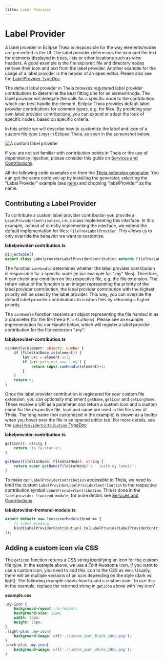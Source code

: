 ```yaml
---
title: Label Provider
---
```


# Label Provider

A label provider in Eclipse Theia is responsible for the way elements/nodes are presented in the UI. The label provider determines the icon and the text for elements displayed in trees, lists or other locations such as view headers. A good example is the file explorer: file and directory nodes retrieve their icon and text from the label provider. Another example for the usage of a label provider is the header of an open editor. Please also see the [LabelProvider TypeDoc](https://eclipse-theia.github.io/theia/docs/next/classes/_theia_core.browser_label-provider.LabelProvider.html).

The default label provider in Theia browses registered label provider contributions to determine the best fitting one for an element/node. The label provider will delegate the calls for a specific node to the contribution which can best handle the element. Eclipse Theia provides default label provider contributions for common types, e.g. for files. By providing your own label provider contributions, you can extend or adapt the look of specific nodes, based on specific criteria.

In this article we will describe how to customize the label and icon of a custom file type (.my) in Eclipse Theia, as seen in the screenshot below.

<img src="../../custom-label-provider.png" alt="A custom label provider" style="max-width: 525px">

If you are not yet familiar with contribution points in Theia or the use of dependency injection, please consider this guide on [Services and Contributions](/docs/services_and_contributions/).

All the following code examples are from the [Theia extension generator](https://github.com/eclipse-theia/generator-theia-extension). You can get the same code set-up by installing the generator, selecting the “Label Provider” example (see [here](https://github.com/eclipse-theia/generator-theia-extension)) and choosing “labelProvider” as the name.

## Contributing a Label Provider

To contribute a custom label provider contribution you provide a `LabelProviderContribution`, i.e. a class implementing this interface. In this example, instead of directly implementing the interface, we extend the default implementation for files: `FileTreeLabelProvider`. This allows us to only override the behavior we want to customize.

**labelprovider-contribution.ts**

```typescript
@injectable()
export class LabelproviderLabelProviderContribution extends FileTreeLabelProvider
```

The function `canHandle` determines whether the label provider contribution is responsible for a specific node (in our example for ".my" files). Therefore, it can check any condition on the respective file, e.g. the file extension. The return value of the function is an integer representing the priority of the label provider contribution, the label provider contribution with the highest priority will be used by the label provider. This way, you can override the default label provider contributions to custom files by returning a higher priority.

The `canHandle` function receives an object representing the file handed in as a parameter (for the file tree a `FileStatNode`). Please see an example implementation for canHandle below, which will register a label provider contribution for the file extension “.my”:

**labelprovider-contribution.ts**

```typescript
canHandle(element: object): number {
    if (FileStatNode.is(element)) {
        let uri = element.uri;
        if (uri.path.ext === '.my') {
            return super.canHandle(element)+1;
        }
    }
    return 0;
}
```

Once the label provider contribution is registered for your custom file extension, you can optionally implement `getName`, `getIcon` and `getLongName`. These receive a URI as a parameter and return a custom icon and a custom name for the respective file. Icon and name are used in the file view of Theia. The long name (not customized in the example) is shown as a tooltip when you hover over the file in an opened editor tab. For more details, see the [`LabelProviderContribution` TypeDoc](https://eclipse-theia.github.io/theia/docs/next/interfaces/_theia_core.browser_label-provider.LabelProviderContribution.html)

**labelprovider-contribution.ts**

```typescript
getIcon(): string {
    return 'fa fa-star-o';
}

getName(fileStatNode: FileStatNode): string {
    return super.getName(fileStatNode) + ' (with my label)';
}
```

To make our `LabelProviderContribution` accessible to Theia, we need to bind the custom `LabelProviderLabelProviderContribution` to the respective contribution symbol `LabelProviderContribution`. This is done in the `labelprovider-frontend-module`, for more details see [Services and Contributions](/docs/services_and_contributions/).

**labelprovider-frontend-module.ts**

```typescript
export default new ContainerModule(bind => {
    // label binding
    bind(LabelProviderContribution).to(LabelProviderLabelProviderContribution);
});
```

## Adding a custom icon via CSS

The `getIcon` function returns a CSS string identifying an icon for the custom file type. In the example above, we use a Font Awesome icon. If you want to use a custom icon, you need to add this icon to the CSS as well. Usually, there will be multiple versions of an icon depending on the style (dark vs. light). The following example shows how to add a custom icon. To use this in the example, replace the returned string in `getIcon` above with ‘my-icon’

**example.css**

```css
.my-icon {
    background-repeat: no-repeat;
    background-size: 12px;
    width: 13px;
    height: 13px;
}
.light-plus .my-icon{
    background-image: url('./custom_icon_black_18dp.png');
}
.dark-plus .my-icon{
    background-image: url('./custom_icon_white_18dp.png');
}
```
